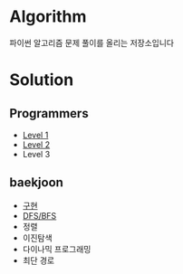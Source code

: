 # Algorithm
파이썬 알고리즘 문제 풀이를 올리는 저장소입니다

# Solution

## Programmers
- [Level 1](https://github.com/jaeeun49/Algorithm/tree/main/programmers/Level%201)
- [Level 2](https://github.com/jaeeun49/Algorithm/tree/main/programmers/Level%202)
- Level 3 

## baekjoon
- [구현](https://github.com/jaeeun49/Algorithm/tree/main/baekjoon/%EA%B5%AC%ED%98%84)
- [DFS/BFS](https://github.com/jaeeun49/Algorithm/tree/main/baekjoon/DFS%2CBFS)
- 정렬
- 이진탐색
- 다이나믹 프로그래밍
- 최단 경로
